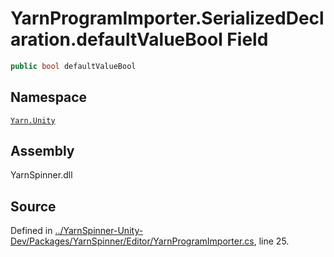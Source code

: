 <!-- This file was generated by a tool. Do not edit this file by hand. -->

# YarnProgramImporter.SerializedDeclaration.defaultValueBool Field


```csharp
public bool defaultValueBool
```



## Namespace
[`Yarn.Unity`](/api/csharp/yarn.unity/README.md)

## Assembly
YarnSpinner.dll

## Source
Defined in [../YarnSpinner-Unity-Dev/Packages/YarnSpinner/Editor/YarnProgramImporter.cs](https://github.com/YarnSpinnerTool/YarnSpinner-Unity//blob/develop/Editor/YarnProgramImporter.cs#L25), line 25.

